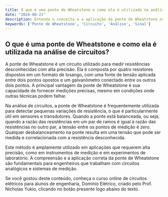 ```yaml
---
title: O que é uma ponte de Wheatstone e como ela é utilizada na análise de circuitos?
date: "2024-08-21"
description: Entenda o conceito e a aplicação da ponte de Wheatstone na análise de circuitos elétricos.
keywords: ['Ponte de Wheatstone', 'Circuito', 'Análise', 'Sinal']
---
```


## O que é uma ponte de Wheatstone e como ela é utilizada na análise de circuitos?

A ponte de Wheatstone é um circuito utilizado para medir resistências desconhecidas com alta precisão. Ela é composta por quatro resistores dispostos em um formato de losango, com uma fonte de tensão aplicada entre dois pontos opostos e um galvanômetro conectado entre os outros dois pontos. A principal vantagem da ponte de Wheatstone é sua capacidade de fornecer medições precisas, mesmo em condições onde outras técnicas podem falhar.

Na análise de circuitos, a ponte de Wheatstone é frequentemente utilizada para detectar pequenas variações de resistência, o que é particularmente útil em sensores e transdutores. Quando a ponte está balanceada, ou seja, quando a razão das resistências em um par de ramos é igual à razão das resistências no outro par, a tensão entre os pontos de medição é zero. Qualquer desbalanceamento na ponte resulta em uma tensão que pode ser medida e correlacionada com a resistência desconhecida.

Este método é amplamente utilizado em aplicações que requerem alta precisão, como em instrumentos de medição e em experimentos de laboratório. A compreensão e a aplicação correta da ponte de Wheatstone são fundamentais para engenheiros que trabalham com circuitos analógicos e sistemas de medição.

Se você gostou deste conteúdo, conheça o curso online de circuitos elétricos para alunos de engenharia, Domínio Elétrico, criado pelo Prof. Nicholas Yukio, clicando no botão presente logo abaixo do texto.